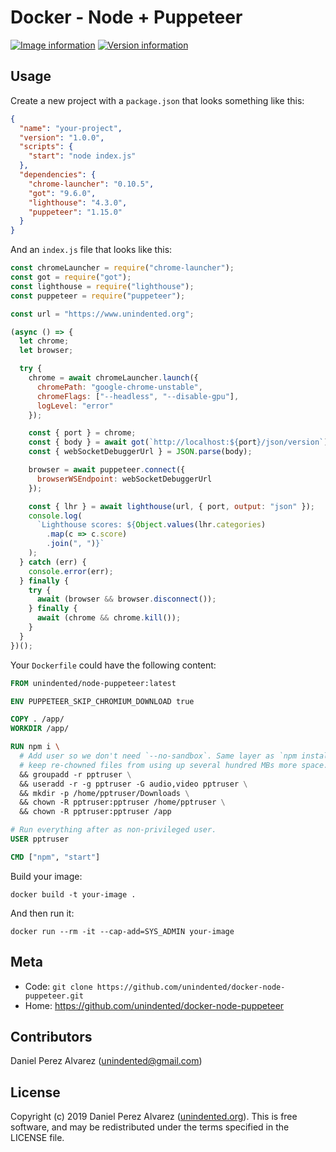 # Docker - Node + Puppeteer

[![Image information](https://images.microbadger.com/badges/image/unindented/node-puppeteer.svg)](https://microbadger.com/images/unindented/node-puppeteer) [![Version information](https://images.microbadger.com/badges/version/unindented/node-puppeteer.svg)](https://microbadger.com/images/unindented/node-puppeteer)

## Usage

Create a new project with a `package.json` that looks something like this:

```json
{
  "name": "your-project",
  "version": "1.0.0",
  "scripts": {
    "start": "node index.js"
  },
  "dependencies": {
    "chrome-launcher": "0.10.5",
    "got": "9.6.0",
    "lighthouse": "4.3.0",
    "puppeteer": "1.15.0"
  }
}
```

And an `index.js` file that looks like this:

```js
const chromeLauncher = require("chrome-launcher");
const got = require("got");
const lighthouse = require("lighthouse");
const puppeteer = require("puppeteer");

const url = "https://www.unindented.org";

(async () => {
  let chrome;
  let browser;

  try {
    chrome = await chromeLauncher.launch({
      chromePath: "google-chrome-unstable",
      chromeFlags: ["--headless", "--disable-gpu"],
      logLevel: "error"
    });

    const { port } = chrome;
    const { body } = await got(`http://localhost:${port}/json/version`);
    const { webSocketDebuggerUrl } = JSON.parse(body);

    browser = await puppeteer.connect({
      browserWSEndpoint: webSocketDebuggerUrl
    });

    const { lhr } = await lighthouse(url, { port, output: "json" });
    console.log(
      `Lighthouse scores: ${Object.values(lhr.categories)
        .map(c => c.score)
        .join(", ")}`
    );
  } catch (err) {
    console.error(err);
  } finally {
    try {
      await (browser && browser.disconnect());
    } finally {
      await (chrome && chrome.kill());
    }
  }
})();
```

Your `Dockerfile` could have the following content:

```dockerfile
FROM unindented/node-puppeteer:latest

ENV PUPPETEER_SKIP_CHROMIUM_DOWNLOAD true

COPY . /app/
WORKDIR /app/

RUN npm i \
  # Add user so we don't need `--no-sandbox`. Same layer as `npm install` to
  # keep re-chowned files from using up several hundred MBs more space.
  && groupadd -r pptruser \
  && useradd -r -g pptruser -G audio,video pptruser \
  && mkdir -p /home/pptruser/Downloads \
  && chown -R pptruser:pptruser /home/pptruser \
  && chown -R pptruser:pptruser /app

# Run everything after as non-privileged user.
USER pptruser

CMD ["npm", "start"]
```

Build your image:

```
docker build -t your-image .
```

And then run it:

```
docker run --rm -it --cap-add=SYS_ADMIN your-image
```

## Meta

- Code: `git clone https://github.com/unindented/docker-node-puppeteer.git`
- Home: <https://github.com/unindented/docker-node-puppeteer>

## Contributors

Daniel Perez Alvarez ([unindented@gmail.com](mailto:unindented@gmail.com))

## License

Copyright (c) 2019 Daniel Perez Alvarez ([unindented.org](https://unindented.org/)). This is free software, and may be redistributed under the terms specified in the LICENSE file.
